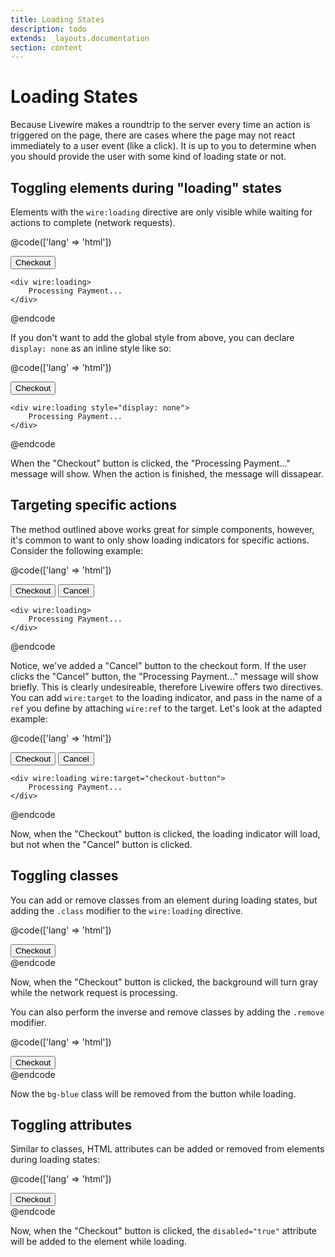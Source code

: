 ```yaml
---
title: Loading States
description: todo
extends: _layouts.documentation
section: content
---
```


# Loading States

Because Livewire makes a roundtrip to the server every time an action is triggered on the page, there are cases where the page may not react immediately to a user event (like a click). It is up to you to determine when you should provide the user with some kind of loading state or not.

## Toggling elements during "loading" states

Elements with the `wire:loading` directive are only visible while waiting for actions to complete (network requests).

@code(['lang' => 'html'])
<div>
    <button wire:click="checkout">Checkout</button>

    <div wire:loading>
        Processing Payment...
    </div>
</div>
@endcode

If you don't want to add the global style from above, you can declare `display: none` as an inline style like so:

@code(['lang' => 'html'])
<div>
    <button wire:click="checkout">Checkout</button>

    <div wire:loading style="display: none">
        Processing Payment...
    </div>
</div>
@endcode

When the "Checkout" button is clicked, the "Processing Payment..." message will show. When the action is finished, the message will dissapear.

## Targeting specific actions
The method outlined above works great for simple components, however, it's common to want to only show loading indicators for specific actions. Consider the following example:

@code(['lang' => 'html'])
<div>
    <button wire:click="checkout">Checkout</button>
    <button wire:click="cancel">Cancel</button>

    <div wire:loading>
        Processing Payment...
    </div>
</div>
@endcode

Notice, we've added a "Cancel" button to the checkout form. If the user clicks the "Cancel" button, the "Processing Payment..." message will show briefly. This is clearly undesireable, therefore Livewire offers two directives. You can add `wire:target` to the loading indicator, and pass in the name of a `ref` you define by attaching `wire:ref` to the target. Let's look at the adapted example:

@code(['lang' => 'html'])
<div>
    <button wire:click="checkout" wire:ref="checkout-button">Checkout</button>
    <button wire:click="cancel">Cancel</button>

    <div wire:loading wire:target="checkout-button">
        Processing Payment...
    </div>
</div>
@endcode

Now, when the "Checkout" button is clicked, the loading indicator will load, but not when the "Cancel" button is clicked.

## Toggling classes

You can add or remove classes from an element during loading states, but adding the `.class` modifier to the `wire:loading` directive.

@code(['lang' => 'html'])
<div>
    <button wire:click="checkout" wire:loading.class="bg-gray">
        Checkout
    </button>
</div>
@endcode

Now, when the "Checkout" button is clicked, the background will turn gray while the network request is processing.

You can also perform the inverse and remove classes by adding the `.remove` modifier.

@code(['lang' => 'html'])
<div>
    <button wire:click="checkout" wire:loading.class.remove="bg-blue" class="bg-blue">
        Checkout
    </button>
</div>
@endcode

Now the `bg-blue` class will be removed from the button while loading.

## Toggling attributes

Similar to classes, HTML attributes can be added or removed from elements during loading states:

@code(['lang' => 'html'])
<div>
    <button wire:click="checkout" wire:loading.attr="disabled">
        Checkout
    </button>
</div>
@endcode

Now, when the "Checkout" button is clicked, the `disabled="true"` attribute will be added to the element while loading.
